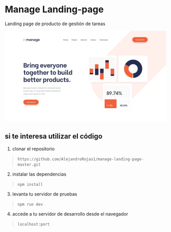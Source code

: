 # Manage Landing-page
Landing page de producto de gestión de tareas 

![preview](/public/assets/proyect2.jpg)

## si te interesa utilizar el código

1. clonar el repositorio 
>`https://github.com/AlejandroRojas1/manage-landing-page-master.git`
2. instalar las dependencias 
>`npm install`
3. levanta tu servidor de pruebas 
> `npm run dev`
4. accede a tu servidor de desarrollo desde el navegador 
> `localhost:port` 
